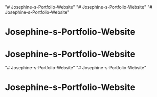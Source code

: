 "# Josephine-s-Portfolio-Website" 
"# Josephine-s-Portfolio-Website" 
"# Josephine-s-Portfolio-Website" 
# Josephine-s-Portfolio-Website
# Josephine-s-Portfolio-Website
"# Josephine-s-Portfolio-Website" 
"# Josephine-s-Portfolio-Website" 
# Josephine-s-Portfolio-Website
